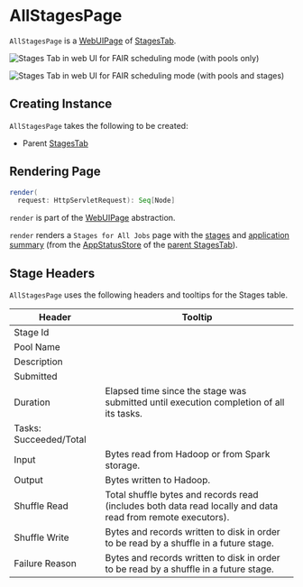 # AllStagesPage

`AllStagesPage` is a [WebUIPage](WebUIPage.md) of [StagesTab](StagesTab.md).

![Stages Tab in web UI for FAIR scheduling mode (with pools only)](../images/webui/spark-webui-stages-alljobs.png)

![Stages Tab in web UI for FAIR scheduling mode (with pools and stages)](../images/webui/spark-webui-stages.png)

## Creating Instance

`AllStagesPage` takes the following to be created:

* <span id="parent"> Parent [StagesTab](StagesTab.md)

## <span id="render"> Rendering Page

```scala
render(
  request: HttpServletRequest): Seq[Node]
```

`render` is part of the [WebUIPage](WebUIPage.md#render) abstraction.

`render` renders a `Stages for All Jobs` page with the [stages](../core/AppStatusStore.md#stageList) and [application summary](../core/AppStatusStore.md#appSummary) (from the [AppStatusStore](../core/AppStatusStore.md) of the [parent StagesTab](#parent)).

## <span id="headers"> Stage Headers

`AllStagesPage` uses the following headers and tooltips for the Stages table.

Header   | Tooltip
---------|----------
 Stage Id |
 Pool Name |
 Description |
 Submitted |
 Duration | Elapsed time since the stage was submitted until execution completion of all its tasks.
 Tasks: Succeeded/Total |
 Input | Bytes read from Hadoop or from Spark storage.
 Output | Bytes written to Hadoop.
 Shuffle Read | Total shuffle bytes and records read (includes both data read locally and data read from remote executors).
 Shuffle Write | Bytes and records written to disk in order to be read by a shuffle in a future stage.
 Failure Reason | Bytes and records written to disk in order to be read by a shuffle in a future stage.
